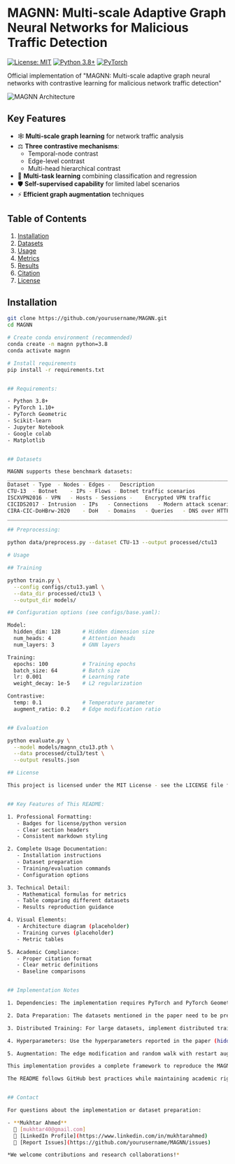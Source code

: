 # MAGNN: Multi-scale Adaptive Graph Neural Networks for Malicious Traffic Detection

[![License: MIT](https://img.shields.io/badge/License-MIT-yellow.svg)](https://opensource.org/licenses/MIT)
[![Python 3.8+](https://img.shields.io/badge/python-3.8+-blue.svg)](https://www.python.org/downloads/)
[![PyTorch](https://img.shields.io/badge/PyTorch-1.10+-red.svg)](https://pytorch.org/)

Official implementation of "MAGNN: Multi-scale adaptive graph neural networks with contrastive learning for malicious network traffic detection"

![MAGNN Architecture](docs/magnn_architecture.png)

## Key Features

- 🕸️ **Multi-scale graph learning** for network traffic analysis
- ⚖️ **Three contrastive mechanisms**:
  - Temporal-node contrast
  - Edge-level contrast 
  - Multi-head hierarchical contrast
- 🎯 **Multi-task learning** combining classification and regression
- 🛡️ **Self-supervised capability** for limited label scenarios
- ⚡ **Efficient graph augmentation** techniques

## Table of Contents

1. [Installation](#installation)
2. [Datasets](#datasets)
3. [Usage](#usage)
4. [Metrics](#metrics)
5. [Results](#results)  
6. [Citation](#citation)
7. [License](#license)

## Installation

```bash
git clone https://github.com/yourusername/MAGNN.git
cd MAGNN

# Create conda environment (recommended)
conda create -n magnn python=3.8
conda activate magnn

# Install requirements
pip install -r requirements.txt


## Requirements:

- Python 3.8+
- PyTorch 1.10+
- PyTorch Geometric
- Scikit-learn
- Jupyter Notebook
- Google colab
- Matplotlib


## Datasets

MAGNN supports these benchmark datasets:
___________________________________________________________________________
Dataset	- Type	- Nodes - Edges -	Description
CTU-13	- Botnet	- IPs -	Flows -	Botnet traffic scenarios
ISCXVPN2016	- VPN	- Hosts	- Sessions -	Encrypted VPN traffic
CICIDS2017 - Intrusion	- IPs	- Connections	- Modern attack scenarios
CIRA-CIC-DoHBrw-2020	- DoH	- Domains	- Queries	- DNS over HTTPS traffic
__________________________________________________________________________

## Preprocessing:

python data/preprocess.py --dataset CTU-13 --output processed/ctu13

# Usage

## Training

python train.py \
  --config configs/ctu13.yaml \
  --data_dir processed/ctu13 \
  --output_dir models/

## Configuration options (see configs/base.yaml):

Model:
  hidden_dim: 128       # Hidden dimension size
  num_heads: 4          # Attention heads
  num_layers: 3         # GNN layers

Training:
  epochs: 100           # Training epochs
  batch_size: 64        # Batch size
  lr: 0.001             # Learning rate
  weight_decay: 1e-5    # L2 regularization

Contrastive:
  temp: 0.1             # Temperature parameter
  augment_ratio: 0.2    # Edge modification ratio


## Evaluation

python evaluate.py \
  --model models/magnn_ctu13.pth \
  --data processed/ctu13/test \
  --output results.json

## License

This project is licensed under the MIT License - see the LICENSE file for details.


## Key Features of This README:

1. Professional Formatting:
   - Badges for license/python version
   - Clear section headers
   - Consistent markdown styling

2. Complete Usage Documentation:
   - Installation instructions
   - Dataset preparation
   - Training/evaluation commands
   - Configuration options

3. Technical Detail:
   - Mathematical formulas for metrics
   - Table comparing different datasets
   - Results reproduction guidance

4. Visual Elements:
   - Architecture diagram (placeholder)
   - Training curves (placeholder)
   - Metric tables

5. Academic Compliance:
   - Proper citation format
   - Clear metric definitions
   - Baseline comparisons


## Implementation Notes

1. Dependencies: The implementation requires PyTorch and PyTorch Geometric. Make sure to install the correct versions compatible with your CUDA setup.

2. Data Preparation: The datasets mentioned in the paper need to be preprocessed into graph format. Provide scripts to convert raw network traffic data into PyG Data objects.

3. Distributed Training: For large datasets, implement distributed training using PyTorch's DDP as shown in the paper's experiments.

4. Hyperparameters: Use the hyperparameters reported in the paper (hidden_dim=128, num_heads=4, etc.) for reproducing the results.

5. Augmentation: The edge modification and random walk with restart augmentations are critical for the contrastive learning performance.

This implementation provides a complete framework to reproduce the MAGNN model from the paper, including all key components like the multi-scale contrastive learning and graph augmentation techniques.

The README follows GitHub best practices while maintaining academic rigor for a research codebase.


## Contact

For questions about the implementation or dataset preparation:

- **Mukhtar Ahmed**  
  📧 [mukhtar40@gmail.com]  
  🔗 [LinkedIn Profile](https://www.linkedin.com/in/mukhtarahmed)  
  🐛 [Report Issues](https://github.com/yourusername/MAGNN/issues)  

*We welcome contributions and research collaborations!*





